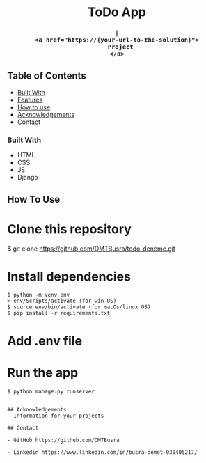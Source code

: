<!-- Please update value in the {}  -->

<h1 align="center">ToDo App</h1>


<div align="center">
  <h3>
   
     | 
    <a href="https://{your-url-to-the-solution}">
      Project
    </a>
 
  </h3>
</div>

<!-- TABLE OF CONTENTS -->

## Table of Contents


- [Built With](#built-with)
- [Features](#features)
- [How to use](#how-to-use)
- [Acknowledgements](#acknowledgements)
- [Contact](#contact)

<!-- OVERVIEW -->



### Built With

<!-- This section should list any major frameworks that you built your project using. Here are a few examples.-->

- HTML
- CSS
- JS
- Django

## How To Use


# Clone this repository
$ git clone https://github.com/DMTBusra/todo-deneme.git

# Install dependencies
    $ python -m venv env
    > env/Scripts/activate (for win OS)
    $ source env/bin/activate (for macOs/linux OS)
    $ pip install -r requirements.txt

# Add .env file

# Run the app
    $ python manage.py runserver
```

## Acknowledgements
- Information for your projects

## Contact

- GitHub https://github.com/DMTBusra

- Linkedin https://www.linkedin.com/in/busra-demet-930405217/

